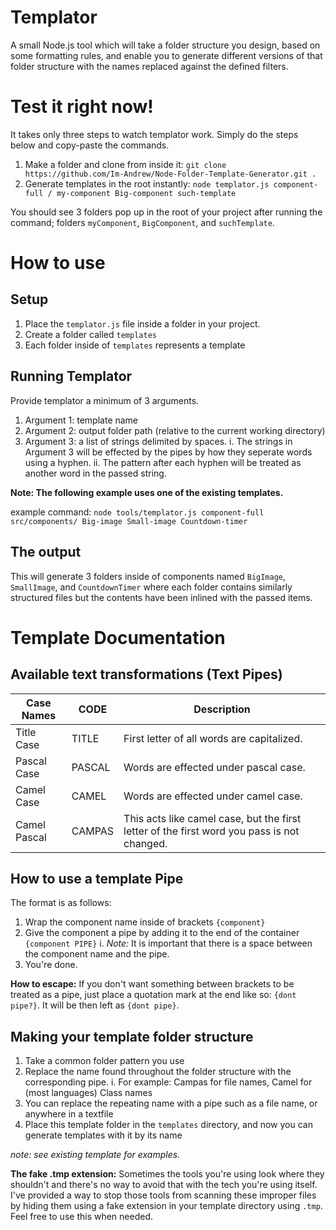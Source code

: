 # Templator

A small Node.js tool which will take a folder structure you design,
based on some formatting rules, and enable you to generate 
different versions of that folder structure with the names replaced
against the defined filters.

# Test it right now!
It takes only three steps to watch templator work. Simply do the steps below and copy-paste the commands.

1. Make a folder and clone from inside it: `git clone https://github.com/Im-Andrew/Node-Folder-Template-Generator.git .`
2. Generate templates in the root instantly: `node templator.js component-full / my-component Big-component such-template`

You should see 3 folders pop up in the root of your project after running the command; folders `myComponent`, `BigComponent`, and `suchTemplate`.

# How to use

## Setup
1. Place the `templator.js` file inside a folder in your project.
2. Create a folder called `templates`
3. Each folder inside of `templates` represents a template

## Running Templator
Provide templator a minimum of 3 arguments.
1. Argument 1: template name
2. Argument 2: output folder path (relative to the current working directory)
3. Argument 3: a list of strings delimited by spaces.
    i. The strings in Argument 3 will be effected by the pipes by how they seperate words using a hyphen.
    ii. The pattern after each hyphen will be treated as another word in the passed string.

__Note: The following example uses one of the existing templates.__

example command: `node tools/templator.js component-full src/components/ Big-image Small-image Countdown-timer`

## The output  
This will generate 3 folders inside of components named `BigImage`, `SmallImage`, and `CountdownTimer` where each
folder contains similarly structured files but the contents have been inlined with the passed items.


# Template Documentation

## Available text transformations (Text Pipes)

| Case Names   | CODE   | Description                                                                                |
|--------------|--------|--------------------------------------------------------------------------------------------|
| Title Case   | TITLE  | First letter of all words are capitalized.                                                 |
| Pascal Case  | PASCAL | Words are effected under pascal case.                                                      |
| Camel Case   | CAMEL  | Words are effected under camel case.                                                       |
| Camel Pascal | CAMPAS | This acts like camel case, but the first letter of the first word you pass is not changed. |

## How to use a template Pipe

The format is as follows:
1. Wrap the component name inside of brackets `{component}`
2. Give the component a pipe by adding it to the end of the container `{component PIPE}`
    i. _Note:_ It is important that there is a space between the component name and the pipe.
3. You're done.


**How to escape:** If you don't want something between brackets to be treated as a pipe, just 
place a quotation mark at the end like so: `{dont pipe?}`. It will be then left as `{dont pipe}`.

## Making your template folder structure

1. Take a common folder pattern you use
2. Replace the name found throughout the folder structure with the corresponding pipe.
    i. For example: Campas for file names, Camel for (most languages) Class names
3. You can replace the repeating name with a pipe such as a file name, or anywhere in a textfile
4. Place this template folder in the `templates` directory, and now you can generate templates with it by its name

_note: see existing template for examples._

**The fake .tmp extension:** Sometimes the tools you're using look where they shouldn't and there's no way
to avoid that with the tech you're using itself. I've provided a way to stop those tools from scanning these improper
files by hiding them using a fake extension in your template directory using `.tmp`. Feel free
to use this when needed.
